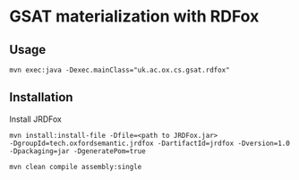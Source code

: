 # GSAT materialization with RDFox


## Usage


```
mvn exec:java -Dexec.mainClass="uk.ac.ox.cs.gsat.rdfox"
```

## Installation

Install JRDFox 
```
mvn install:install-file -Dfile=<path to JRDFox.jar>
-DgroupId=tech.oxfordsemantic.jrdfox -DartifactId=jrdfox -Dversion=1.0 -Dpackaging=jar -DgeneratePom=true
```

```
mvn clean compile assembly:single
```
